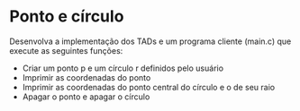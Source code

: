 # Ponto e círculo
Desenvolva a implementação dos TADs e um programa cliente (main.c) que execute as seguintes funções:
- Criar um ponto p e um círculo r definidos pelo usuário
- Imprimir as coordenadas do ponto
- Imprimir as coordenadas do ponto central do círculo e o de seu raio
- Apagar o ponto e apagar o círculo
